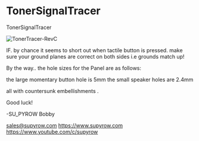 # TonerSignalTracer
TonerSignalTracer

![TonerTracer-RevC](https://user-images.githubusercontent.com/25697854/118978978-f937d580-b945-11eb-840d-111afdef49b5.png)


IF.  by chance it seems to short out when tactile button is pressed. make sure your ground planes are correct on both sides i.e grounds match up!

By the way..
the hole sizes for the Panel are as follows:

the large momentary button hole is 5mm
the small speaker holes are 2.4mm

all with countersunk embellishments .

Good luck!

-SU_PYROW
Bobby

sales@supyrow.com
https://www.supyrow.com
https://www.youtube.com/c/supyrow
